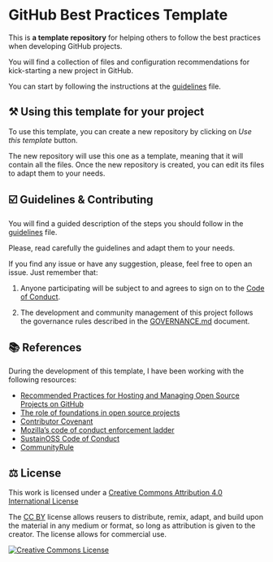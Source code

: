 # GitHub Best Practices Template

This is **a template repository** for helping others to follow the best practices when developing GitHub projects.

You will find a collection of files and configuration recommendations for kick-starting a new project in GitHub. 

You can start by following the instructions at the [guidelines](guidelines.md) file.

## ⚒️ Using this template for your project

To use this template, you can create a new repository by clicking on _Use this template_ button. 

The new repository will use this one as a template, meaning that it will contain all the files. 
Once the new repository is created, you can edit its files to adapt them to your needs.

## ☑️ Guidelines & Contributing

You will find a guided description of the steps you should follow in the [guidelines](guidelines.md) file.

Please, read carefully the guidelines and adapt them to your needs.

If you find any issue or have any suggestion, please, feel free to open an issue. Just remember that:

1. Anyone participating will be subject to and agrees to sign on to the [Code of Conduct](CODE_OF_CONDUCT.md).

2. The development and community management of this project follows the governance rules described in the [GOVERNANCE.md](GOVERNANCE.md) document.

## 📚 References

During the development of this template, I have been working with the following resources:
* [Recommended Practices for Hosting and Managing Open Source Projects on GitHub](https://www.linuxfoundation.org/research/hosting-os-projects-on-github)
* [The role of foundations in open source projects](https://doi.org/10.1145/3183428.3183438)
* [Contributor Covenant](https://www.contributor-covenant.org/version/2/1/code_of_conduct)
* [Mozilla’s code of conduct enforcement ladder](https://github.com/mozilla/diversity)
* [SustainOSS Code of Conduct](https://sustainoss.org/code-of-conduct/)
* [CommunityRule](https://communityrule.info/)

## ⚖️ License

This work is licensed under a <a rel="license" href="http://creativecommons.org/licenses/by/4.0/">Creative Commons Attribution 4.0 International License</a>

The [CC BY](https://creativecommons.org/licenses/by/4.0/) license allows reusers to distribute, remix, adapt, and build upon the material in any medium or format, so long as attribution is given to the creator. The license allows for commercial use. 

<a rel="license" href="http://creativecommons.org/licenses/by/4.0/"><img alt="Creative Commons License" style="border-width:0" src="https://i.creativecommons.org/l/by/4.0/88x31.png" /></a>


